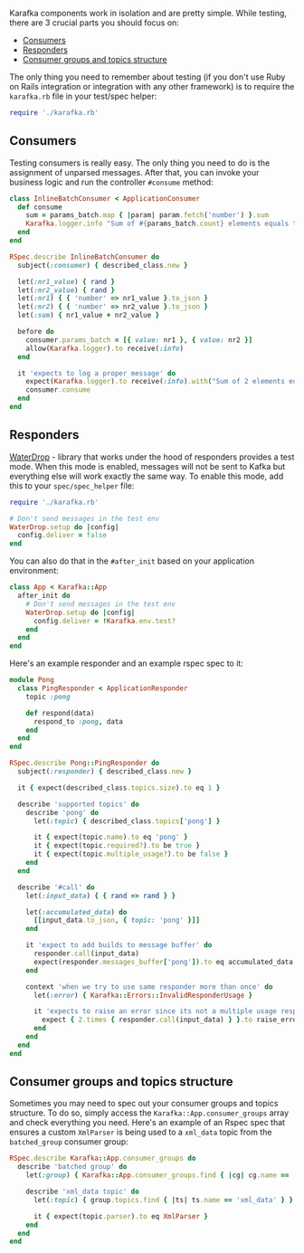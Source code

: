 Karafka components work in isolation and are pretty simple. While testing, there are 3 crucial parts you should focus on:

- [Consumers](#consumers)
- [Responders](#responders)
- [Consumer groups and topics structure](#consumer-groups-and-topics-structure)

The only thing you need to remember about testing (if you don't use Ruby on Rails integration or integration with any other framework) is to require the ```karafka.rb``` file in your test/spec helper:

```ruby
require './karafka.rb'
```

## Consumers

Testing consumers is really easy. The only thing you need to do is the assignment of unparsed messages. After that, you can invoke your business logic and run the controller ```#consume``` method:

```ruby
class InlineBatchConsumer < ApplicationConsumer
  def consume
    sum = params_batch.map { |param| param.fetch('number') }.sum
    Karafka.logger.info "Sum of #{params_batch.count} elements equals to: #{sum}"
  end
end
```

```ruby
RSpec.describe InlineBatchConsumer do
  subject(:consumer) { described_class.new }

  let(:nr1_value) { rand }
  let(:nr2_value) { rand }
  let(:nr1) { { 'number' => nr1_value }.to_json }
  let(:nr2) { { 'number' => nr2_value }.to_json }
  let(:sum) { nr1_value + nr2_value }

  before do
    consumer.params_batch = [{ value: nr1 }, { value: nr2 }]
    allow(Karafka.logger).to receive(:info)
  end

  it 'expects to log a proper message' do
    expect(Karafka.logger).to receive(:info).with("Sum of 2 elements equal to: #{sum}")
    consumer.consume
  end
end
```

## Responders

[WaterDrop](https://github.com/karafka/waterdrop) - library that works under the hood of responders provides a test mode. When this mode is enabled, messages will not be sent to Kafka but everything else will work exactly the same way. To enable this mode, add this to your ```spec/spec_helper``` file:

```ruby
require './karafka.rb'

# Don't send messages in the test env
WaterDrop.setup do |config|
  config.deliver = false
end
```

You can also do that in the ```#after_init``` based on your application environment:

```ruby
class App < Karafka::App
  after_init do
    # Don't send messages in the test env
    WaterDrop.setup do |config|
      config.deliver = !Karafka.env.test?
    end
  end
end
```

Here's an example responder and an example rspec spec to it:

```ruby
module Pong
  class PingResponder < ApplicationResponder
    topic :pong

    def respond(data)
      respond_to :pong, data
    end
  end
end
```

```ruby
RSpec.describe Pong::PingResponder do
  subject(:responder) { described_class.new }

  it { expect(described_class.topics.size).to eq 1 }

  describe 'supported topics' do
    describe 'pong' do
      let(:topic) { described_class.topics['pong'] }

      it { expect(topic.name).to eq 'pong' }
      it { expect(topic.required?).to be true }
      it { expect(topic.multiple_usage?).to be false }
    end
  end

  describe '#call' do
    let(:input_data) { { rand => rand } }

    let(:accumulated_data) do
      [[input_data.to_json, { topic: 'pong' }]]
    end

    it 'expect to add builds to message buffer' do
      responder.call(input_data)
      expect(responder.messages_buffer['pong']).to eq accumulated_data
    end

    context 'when we try to use same responder more than once' do
      let(:error) { Karafka::Errors::InvalidResponderUsage }

      it 'expects to raise an error since its not a multiple usage responder' do
        expect { 2.times { responder.call(input_data) } }.to raise_error error
      end
    end
  end
end
```

## Consumer groups and topics structure

Sometimes you may need to spec out your consumer groups and topics structure. To do so, simply access the ```Karafka::App.consumer_groups``` array and check everything you need. Here's an example of an Rspec spec that ensures a custom ```XmlParser``` is being used to a ```xml_data``` topic from the ```batched_group``` consumer group:

```ruby
RSpec.describe Karafka::App.consumer_groups do
  describe 'batched group' do
    let(:group) { Karafka::App.consumer_groups.find { |cg| cg.name == 'batched_group' } }

    describe 'xml_data topic' do
      let(:topic) { group.topics.find { |ts| ts.name == 'xml_data' } }

      it { expect(topic.parser).to eq XmlParser }
    end
  end
end
```
